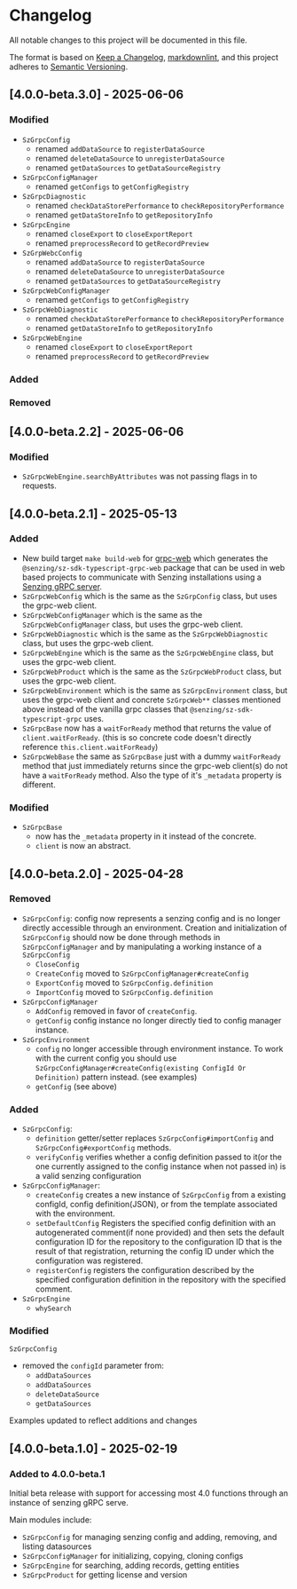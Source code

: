 # Changelog

All notable changes to this project will be documented in this file.

The format is based on [Keep a Changelog], [markdownlint],
and this project adheres to [Semantic Versioning].

## [4.0.0-beta.3.0] - 2025-06-06

### Modified

- `SzGrpcConfig`
  - renamed `addDataSource` to `registerDataSource`
  - renamed `deleteDataSource` to `unregisterDataSource`
  - renamed `getDataSources` to `getDataSourceRegistry`
- `SzGrpcConfigManager`
  - renamed `getConfigs` to `getConfigRegistry`
- `SzGrpcDiagnostic`
  - renamed `checkDataStorePerformance` to `checkRepositoryPerformance`
  - renamed `getDataStoreInfo` to `getRepositoryInfo`
- `SzGrpcEngine`
  - renamed `closeExport` to `closeExportReport`
  - renamed `preprocessRecord` to `getRecordPreview`
- `SzGrpWebcConfig`
  - renamed `addDataSource` to `registerDataSource`
  - renamed `deleteDataSource` to `unregisterDataSource`
  - renamed `getDataSources` to `getDataSourceRegistry`
- `SzGrpcWebConfigManager`
  - renamed `getConfigs` to `getConfigRegistry`
- `SzGrpcWebDiagnostic`
  - renamed `checkDataStorePerformance` to `checkRepositoryPerformance`
  - renamed `getDataStoreInfo` to `getRepositoryInfo`
- `SzGrpcWebEngine`
  - renamed `closeExport` to `closeExportReport`
  - renamed `preprocessRecord` to `getRecordPreview`

### Added

### Removed

## [4.0.0-beta.2.2] - 2025-06-06

### Modified

- `SzGrpcWebEngine.searchByAttributes` was not passing flags in to requests.

## [4.0.0-beta.2.1] - 2025-05-13

### Added

- New build target `make build-web` for [grpc-web](https://github.com/grpc/grpc-web) which generates the `@senzing/sz-sdk-typescript-grpc-web` package that can be used in web based projects to communicate with Senzing installations using a [Senzing gRPC server](https://github.com/senzing-garage/serve-grpc).
- `SzGrpcWebConfig` which is the same as the `SzGrpConfig` class, but uses the grpc-web client.
- `SzGrpcWebConfigManager` which is the same as the `SzGrpcWebConfigManager` class, but uses the grpc-web client.
- `SzGrpcWebDiagnostic` which is the same as the `SzGrpcWebDiagnostic` class, but uses the grpc-web client.
- `SzGrpcWebEngine` which is the same as the `SzGrpcWebEngine` class, but uses the grpc-web client.
- `SzGrpcWebProduct` which is the same as the `SzGrpcWebProduct` class, but uses the grpc-web client.
- `SzGrpcWebEnvironment` which is the same as `SzGrpcEnvironment` class, but uses the grpc-web client and concrete `SzGrpcWeb**` classes mentioned above instead of the vanilla grpc classes that `@senzing/sz-sdk-typescript-grpc` uses.
- `SzGrpcBase` now has a `waitForReady` method that returns the value of `client.waitForReady`. (this is so concrete code doesn't directly reference `this.client.waitForReady`)
- `SzGrpcWebBase` the same as `SzGrpcBase` just with a dummy `waitForReady` method that just immediately returns since the grpc-web client(s) do not have a `waitForReady` method. Also the type of it's `_metadata` property is different.

### Modified

- `SzGrpcBase`
  - now has the `_metadata` property in it instead of the concrete.
  - `client` is now an abstract.

## [4.0.0-beta.2.0] - 2025-04-28

### Removed

- `SzGrpcConfig`: config now represents a senzing config and is no longer directly accessible through an environment. Creation and initialization of `SzGrpcConfig` should now be done through methods in `SzGrpcConfigManager` and by manipulating a working instance of a `SzGrpcConfig`
  - `CloseConfig`
  - `CreateConfig` moved to `SzGrpcConfigManager#createConfig`
  - `ExportConfig` moved to `SzGrpcConfig.definition`
  - `ImportConfig` moved to `SzGrpcConfig.definition`
- `SzGrpcConfigManager`
  - `AddConfig` removed in favor of `createConfig`.
  - `getConfig` config instance no longer directly tied to config manager instance.
- `SzGrpcEnvironment`
  - `config` no longer accessible through environment instance. To work with the current config you should use `SzGrpcConfigManager#createConfig(existing ConfigId Or Definition)` pattern instead. (see examples)
  - `getConfig` (see above)

### Added

- `SzGrpcConfig`:
  - `definition` getter/setter replaces `SzGrpcConfig#importConfig` and `SzGrpcConfig#exportConfig` methods.
  - `verifyConfig` verifies whether a config definition passed to it(or the one currently assigned to the config instance when not passed in) is a valid senzing configuration
- `SzGrpcConfigManager`:
  - `createConfig` creates a new instance of `SzGrpcConfig` from a existing configId, config definition(JSON), or from the template associated with the environment.
  - `setDefaultConfig` Registers the specified config definition with an autogenerated comment(if none provided) and then sets the default configuration ID for the repository to the configuration ID that is the result of that registration, returning the config ID under which the configuration was registered.
  - `registerConfig` registers the configuration described by the specified configuration definition in the repository with the specified comment.
- `SzGrpcEngine`
  - `whySearch`

### Modified

`SzGrpcConfig`

- removed the `configId` parameter from:
  - `addDataSources`
  - `addDataSources`
  - `deleteDataSource`
  - `getDataSources`

Examples updated to reflect additions and changes

## [4.0.0-beta.1.0] - 2025-02-19

### Added to 4.0.0-beta.1

Initial beta release with support for accessing most 4.0 functions through
an instance of senzing gRPC serve.

Main modules include:

- `SzGrpcConfig` for managing senzing config and adding, removing, and listing datasources
- `SzGrpcConfigManager` for initializing, copying, cloning configs
- `SzGrpcEngine` for searching, adding records, getting entities
- `SzGrpcProduct` for getting license and version

[Keep a Changelog]: https://keepachangelog.com/en/1.0.0/
[markdownlint]: https://dlaa.me/markdownlint/
[Semantic Versioning]: https://semver.org/spec/v2.0.0.html
